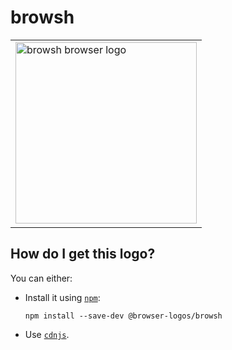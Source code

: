 # browsh

<table>
    <tr height=300>
        <td>
            <a href="https://github.com/alrra/browser-logos/tree/65c94f8e2d060bda1619d262f43a0ae919827138/src/browsh">
                <img width=290 src="https://raw.githubusercontent.com/alrra/browser-logos/65c94f8e2d060bda1619d262f43a0ae919827138/src/browsh/browsh.svg?sanitize=true" alt="browsh browser logo">
            </a>
        </td>
    </tr>
</table>

## How do I get this logo?

You can either:

* Install it using [`npm`][npm]:

  `npm install --save-dev @browser-logos/browsh`

* Use [`cdnjs`][cdnjs].

<!-- Link labels: -->

[cdnjs]: https://cdnjs.com/libraries/browser-logos
[npm]: https://www.npmjs.com/
